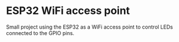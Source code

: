 # ESP32 WiFi access point

Small project using the ESP32 as a WiFi access point to control LEDs connected to the GPIO pins.